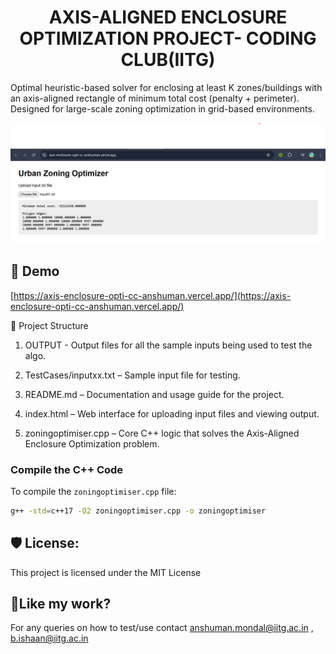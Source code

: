 <h1 align="center" id="title">AXIS-ALIGNED ENCLOSURE OPTIMIZATION PROJECT- CODING CLUB(IITG)</h1>

<p id="description">Optimal heuristic-based solver for enclosing at least K zones/buildings with an axis-aligned rectangle of minimum total cost (penalty + perimeter). Designed for large-scale zoning optimization in grid-based environments.</p>
<p align="center">
  <img src="assets/screenshot.png" alt="Project Screenshot" width="700"/>
</p>

<h2>🚀 Demo</h2>

[https://axis-enclosure-opti-cc-anshuman.vercel.app/](https://axis-enclosure-opti-cc-anshuman.vercel.app/)

📁 Project Structure

1. OUTPUT - Output files for all the sample inputs being used to test the algo.

2. TestCases/inputxx.txt – Sample input file for testing.

3. README.md – Documentation and usage guide for the project.

4. index.html – Web interface for uploading input files and viewing output.

5. zoningoptimiser.cpp – Core C++ logic that solves the Axis-Aligned Enclosure Optimization problem.

###  Compile the C++ Code

To compile the `zoningoptimiser.cpp` file:

```bash
g++ -std=c++17 -O2 zoningoptimiser.cpp -o zoningoptimiser
```

<h2>🛡️ License:</h2>

This project is licensed under the MIT License

<h2>💖Like my work?</h2>

For any queries on how to test/use contact anshuman.mondal@iitg.ac.in , b.ishaan@iitg.ac.in




